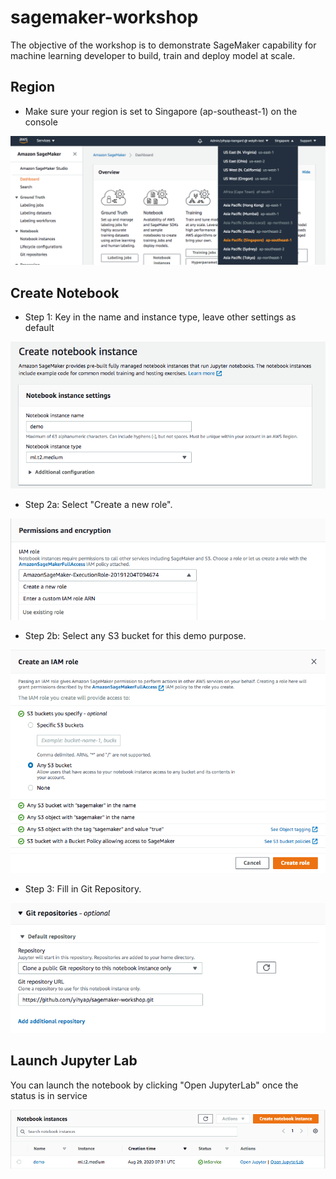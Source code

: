 # sagemaker-workshop

The objective of the workshop is to demonstrate SageMaker capability for machine learning developer to build, train and deploy model at scale.

## Region

- Make sure your region is set to Singapore (ap-southeast-1) on the console

![image](images/region.png)

## Create Notebook

- Step 1: Key in the name and instance type, leave other settings as default

![image](images/create-notebook.png)

- Step 2a: Select "Create a new role".

![image](images/new-role.png)

- Step 2b: Select any S3 bucket for this demo purpose.

![image](images/create-role.png)

- Step 3: Fill in Git Repository.

<img src="images/git-repo.png"/>

## Launch Jupyter Lab

You can launch the notebook by clicking "Open JupyterLab" once the status is in service

![image](images/launch-jupyterlab.png)
